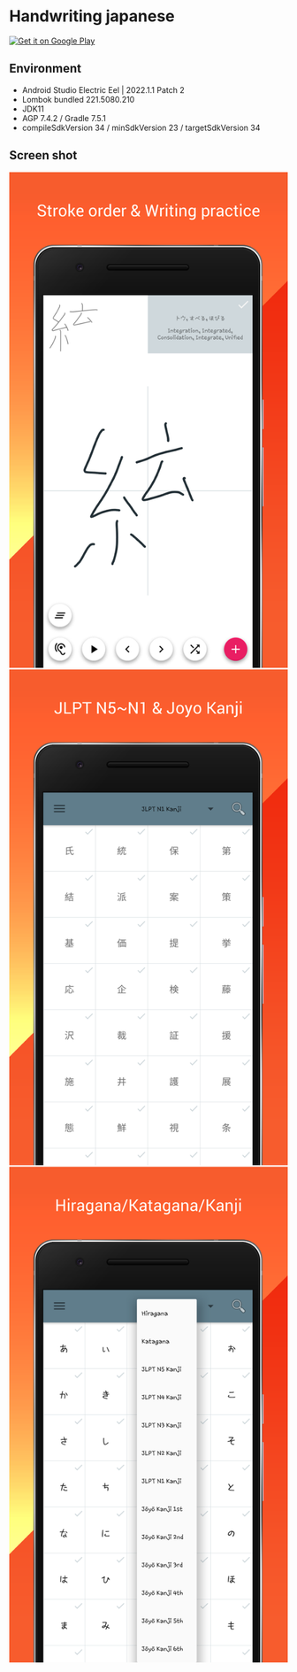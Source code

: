 # Handwriting japanese
[<img alt='Get it on Google Play' src='https://play.google.com/intl/en/badges/static/images/badges/en_badge_web_generic.png'/>](https://play.google.com/store/apps/details?id=com.appskimo.app.japanese&hl=en)

## Environment
- Android Studio Electric Eel | 2022.1.1 Patch 2
- Lombok bundled 221.5080.210
- JDK11
- AGP 7.4.2 / Gradle 7.5.1
- compileSdkVersion 34 / minSdkVersion 23 / targetSdkVersion 34

## Screen shot
![screen shot 03](./images/003.jpg)
![screen shot 02](./images/002.jpg)
![screen shot 01](./images/001.jpg)
